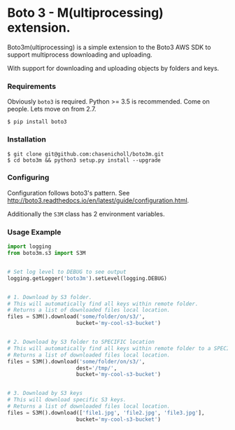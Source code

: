 # Boto 3 - M(ultiprocessing) extension.

Boto3m(ultiprocessing) is a simple extension to the Boto3 AWS SDK to support
multiprocess downloading and uploading.

With support for downloading and uploading objects by folders and keys.

### Requirements

Obviously `boto3` is required. Python >= 3.5 is recommended. Come on people. Lets move on from 2.7.

```
$ pip install boto3
```

### Installation

```
$ git clone git@github.com:chasenicholl/boto3m.git
$ cd boto3m && python3 setup.py install --upgrade
```

### Configuring

Configuration follows boto3's pattern. See http://boto3.readthedocs.io/en/latest/guide/configuration.html.

Additionally the `S3M` class has 2 environment variables.

### Usage Example

```python
import logging
from boto3m.s3 import S3M


# Set log level to DEBUG to see output
logging.getLogger('boto3m').setLevel(logging.DEBUG)


# 1. Download by S3 folder. 
# This will automatically find all keys within remote folder.
# Returns a list of downloaded files local location.
files = S3M().download('some/folder/on/s3/',
                      bucket='my-cool-s3-bucket')


# 2. Download by S3 folder to SPECIFIC location 
# This will automatically find all keys within remote folder to a SPECIFIC local destination.
# Returns a list of downloaded files local location.
files = S3M().download('some/folder/on/s3/',
                      dest='/tmp/',
                      bucket='my-cool-s3-bucket')


# 3. Download by S3 keys
# This will download specific S3 keys.
# Returns a list of downloaded files local location.
files = S3M().download(['file1.jpg', 'file2.jpg', 'file3.jpg'],
                      bucket='my-cool-s3-bucket')

```
